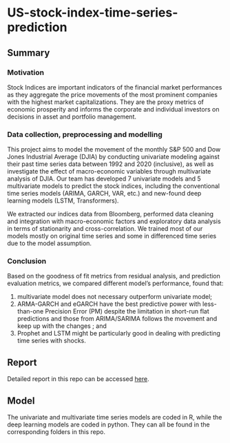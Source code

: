 # US-stock-index-time-series-prediction

## Summary
### Motivation
Stock Indices are important indicators of the financial market performances as they aggregate the price movements of the most prominent companies with the highest market capitalizations. They are the proxy metrics of economic prosperity and informs the corporate and individual investors on decisions in asset and portfolio management. 

### Data collection, preprocessing and modelling
This project aims to model the movement of the monthly S&P 500 and Dow Jones Industrial Average (DJIA) by conducting univariate modeling against their past time series data between 1992 and 2020 (inclusive), as well as investigate the effect of macro-economic variables through multivariate analysis of DJIA. Our team has developed 7 univariate models and 5 multivariate models to predict the stock indices, including the conventional time series models (ARIMA, GARCH, VAR, etc.) and new-found deep learning models (LSTM, Transformers). 

We extracted our indices data from Bloomberg, performed data cleaning and integration with macro-economic factors and exploratory data analysis in terms of stationarity and cross-correlation. We trained most of our models mostly on original time series and some in differenced time series due to the model assumption. 

### Conclusion
Based on the goodness of fit metrics from residual analysis, and prediction evaluation metrics, we compared different model’s performance, found that:
1. multivariate model does not necessary outperform univariate model; 
2. ARMA-GARCH and eGARCH have the best predictive power with less-than-one Precision Error (PM) despite the limitation in short-run flat predictions and those from ARIMA/SARIMA follows the movement and keep up with the changes ; and 
3. Prophet and LSTM might be particularly good in dealing with predicting time series with shocks.

## Report
Detailed report in this repo can be accessed [here](https://github.com/sampangtf/US-stock-index-time-series-prediction/blob/main/Report_Team_9.pdf).

## Model 
The univariate and multivariate time series models are coded in R, while the deep learning models are coded in python. They can all be found in the corresponding folders in this repo.
